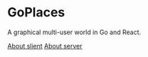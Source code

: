 # GoPlaces

A graphical multi-user world in Go and React.

[About slient](client/readme.md)
[About server](server/readme.md)